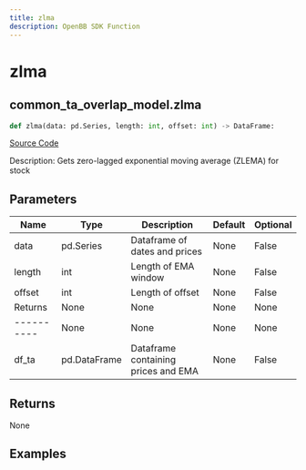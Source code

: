 ```yaml
---
title: zlma
description: OpenBB SDK Function
---
```


# zlma

## common_ta_overlap_model.zlma

```python title='openbb_terminal/common/technical_analysis/overlap_model.py'
def zlma(data: pd.Series, length: int, offset: int) -> DataFrame:
```
[Source Code](https://github.com/OpenBB-finance/OpenBBTerminal/tree/main/openbb_terminal/common/technical_analysis/overlap_model.py#L115)

Description: Gets zero-lagged exponential moving average (ZLEMA) for stock

## Parameters

| Name | Type | Description | Default | Optional |
| ---- | ---- | ----------- | ------- | -------- |
| data | pd.Series | Dataframe of dates and prices | None | False |
| length | int | Length of EMA window | None | False |
| offset | int | Length of offset | None | False |
| Returns | None | None | None | None |
| ---------- | None | None | None | None |
| df_ta | pd.DataFrame | Dataframe containing prices and EMA | None | False |

## Returns

None

## Examples

